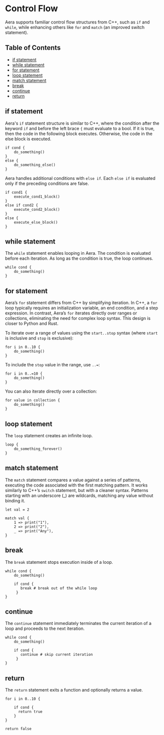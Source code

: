 # Control Flow

Aera supports familiar control flow structures from C++, such as `if` and `while`, while enhancing others like `for` and `match` (an improved switch statement).

## Table of Contents

- [if statement](#if-statement)
- [while statement](#while-statement)
- [for statement](#for-statement)
- [loop statement](#loop-statement)
- [match statement](#match-statement)
- [break](#break)
- [continue](#continue)
- [return](#return)

## if statement

Aera's `if` statement structure is similar to C++, where the condition after the keyword `if` and before the left brace `{` must evaluate to a bool. If it is true, then the code in 
the following block executes. Otherwise, the code in the else block is executed.

```aera
if cond {
    do_something()
}
else {
    do_something_else()
}
```

Aera handles additional conditions with `else if`. Each `else if` is evaluated only if the preceding conditions are false.

```aera
if cond1 {
    execute_cond1_block()
}
else if cond2 {
    execute_cond2_block()
}
else {
    execute_else_block()
}
```

## while statement

The `while` statement enables looping in Aera. The condition is evaluated before each iteration. As long as the condition is true, the loop continues.

```aera
while cond {
    do_something()
}
```
## for statement

Aera’s `for` statement differs from C++ by simplifying iteration. In C++, a `for` loop typically requires an initialization variable, an end condition, and a step expression. 
In contrast, Aera’s `for` iterates directly over ranges or collections, eliminating the need for complex loop syntax. This design is closer to Python and Rust.

To iterate over a range of values using the `start..stop` syntax (where `start` is inclusive and `stop` is exclusive):

```aera
for i in 0..10 {
    do_something()
}
```

To include the `stop` value in the range, use `..=`:

```aera
for i in 0..=10 {
    do_something()
}
```

You can also iterate directly over a collection:

```aera
for value in collection {
    do_something()
}
```

## loop statement

The `loop` statement creates an infinite loop. 

```aera
loop {
    do_something_forever()
}
```

## match statement

The `match` statement compares a value against a series of patterns, executing the code associated with the first matching pattern. 
It works similarly to C++’s `switch` statement, but with a cleaner syntax. Patterns starting with an underscore (_) are wildcards, matching any value without binding it.

```aera
let val = 2

match val { 
    1 => print("1"),
    2 => print("2"),
    _ => print("Any"),
}
```

## break

The `break` statement stops execution inside of a loop.

```aera
while cond {
    do_something()

    if cond {
       break # break out of the while loop
     }
}
```

## continue 

The `continue` statement immediately terminates the current iteration of a loop and proceeds to the next iteration. 

```aera
while cond {
    do_something()

    if cond {
       continue # skip current iteration
     }
}
```

## return

The `return` statement exits a function and optionally returns a value.

```aera
for i in 0..10 {

    if cond {
      return true
    }
}

return false
```


